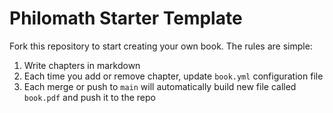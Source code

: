 # Philomath Starter Template

Fork this repository to start creating your own book. The rules are simple:

1. Write chapters in markdown
2. Each time you add or remove chapter, update `book.yml` configuration file
3. Each merge or push to `main` will automatically build new file called `book.pdf` and push it to the repo
